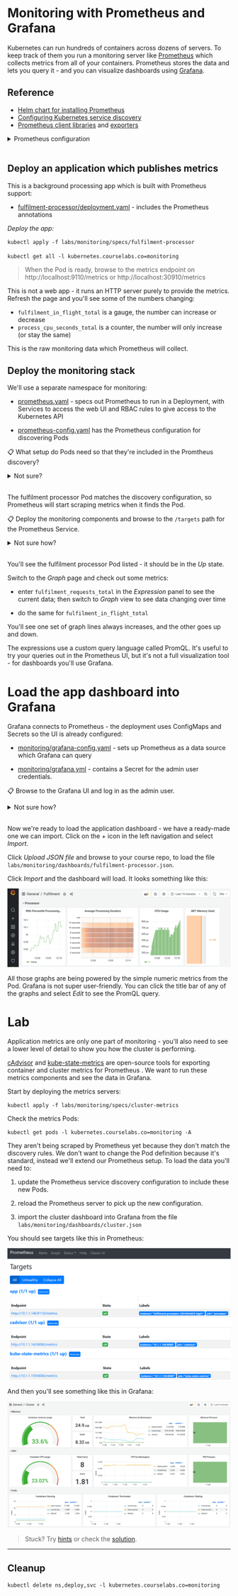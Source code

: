 # Monitoring with Prometheus and Grafana

Kubernetes can run hundreds of containers across dozens of servers. To keep track of them you run a monitoring server like [Prometheus](https://prometheus.io) which collects metrics from all of your containers. Prometheus stores the data and lets you query it - and you can visualize dashboards using [Grafana](https://grafana.com). 

## Reference

- [Helm chart for installing Prometheus](https://github.com/prometheus-community/helm-charts)
- [Configuring Kubernetes service discovery](https://prometheus.io/docs/prometheus/latest/configuration/configuration/#kubernetes_sd_config)
- [Prometheus client libraries](https://prometheus.io/docs/instrumenting/clientlibs/) and [exporters](https://prometheus.io/docs/instrumenting/exporters/)

<details>
  <summary>Prometheus configuration</summary>

The Prometheus server runs in a Pod and connects to the Kubernetes API to find other Pods. You can configure service discovery to be opt-in (no Pods monitored by default), or opt-out (all Pods monitored by default). Application Pods use annotations to configure how they need to be monitored.

This is what the Prometheus YAML config looks like:

```
scrape_configs:
  - job_name: 'app'
    kubernetes_sd_configs:
      - role: pod 

    relabel_configs:
      - source_labels: 
          - __meta_kubernetes_namespace
        regex: my-app
        action: keep

      - source_labels: 
          - __meta_kubernetes_pod_annotationpresent_prometheus_io_scrape
          - __meta_kubernetes_pod_annotation_prometheus_io_scrape
        regex: true;true
        action: keep
```

- `kubernetes_sd_configs` sets Prometheus to look for all Pods

- `relabel_configs` looks at the Pod metadata, and only includes Pods to scrape if they are in the my-app namespace and have the annotation applied

This Pod spec would be included in the scrape configuration:

```apiVersion: v1
kind: Pod
metadata:
  name: whoami
  namespace: my-app
  annotations:        
    prometheus.io/scrape: 'true'

spec:
  containers:
    - name: app
      image: sixeyed/whoami:21.04
```

Other annotations can be used to configure the port and HTTP path Prometheus should use to collect metrics.

</details><br/>

## Deploy an application which publishes metrics 

This is a background processing app which is built with Prometheus support:

- [fulfilment-processor/deployment.yaml](specs/fulfilment-processor/deployment.yaml) - includes the Prometheus annotations

_Deploy the app:_

```
kubectl apply -f labs/monitoring/specs/fulfilment-processor

kubectl get all -l kubernetes.courselabs.co=monitoring
```

> When the Pod is ready, browse to the metrics endpoint on http://localhost:9110/metrics or http://localhost:30910/metrics 

This is not a web app - it runs an HTTP server purely to provide the metrics. Refresh the page and you'll see some of the numbers changing:

- `fulfilment_in_flight_total` is a gauge, the number can increase or decrease
- `process_cpu_seconds_total` is a counter, the number will only increase (or stay the same)

This is the raw monitoring data which Prometheus will collect.

## Deploy the monitoring stack

We'll use a separate namespace for monitoring:

- [prometheus.yaml](./specs/monitoring/prometheus.yaml) - specs out Prometheus to run in a Deployment, with Services to access the web UI and RBAC rules to give access to the Kubernetes API

- [prometheus-config.yaml](./specs/monitoring/prometheus-config.yaml) has the Prometheus configuration for discovering Pods

📋 What setup do Pods need so that they're included in the Promtheus discovery?

<details>
  <summary>Not sure?</summary>

This is an opt-in configuration. Pods need to:

- run in the `default` namespace
- have the annotation `prometheus.io/scrape: 'true'`
  
</details><br/>

The fulfilment processor Pod matches the discovery configuration, so Prometheus will start scraping metrics when it finds the Pod.


📋 Deploy the monitoring components and browse to the `/targets` path for the Prometheus Service.

<details>
  <summary>Not sure how?</summary>

Deploy the specs:

```
kubectl apply -f labs/monitoring/specs/monitoring
```

Check the Service setup:

```
kubectl get svc -n monitoring
```

Browse to http://localhost:9090/targets or http://localhost:30990/targets
 
</details><br/>

You'll see the fulfilment processor Pod listed - it should be in the _Up_ state.

Switch to the _Graph_ page and check out some metrics:

- enter `fulfilment_requests_total` in the _Expression_ panel to see the current data; then switch to _Graph_ view to see data changing over time

- do the same for `fulfilment_in_flight_total` 

You'll see one set of graph lines always increases, and the other goes up and down.

The expressions use a custom query language called PromQL. It's useful to try your queries out in the Prometheus UI, but it's not a full visualization tool - for dashboards you'll use Grafana.

# Load the app dashboard into Grafana

Grafana connects to Prometheus - the deployment uses ConfigMaps and Secrets so the UI is already configured:

- [monitoring/grafana-config.yaml](./specs/monitoring/grafana-config.yaml) - sets up Prometheus as a data source which Grafana can query

- [monitoring/grafana.yml](./specs/monitoring/grafana.yml) - contains a Secret for the admin user credentials.

📋 Browse to the Grafana UI and log in as the admin user.

<details>
  <summary>Not sure how?</summary>

Check the Service to find the port:

```
kubectl get svc -n monitoring 
```

Print the plain text details of the Secret:

```
# find the variable names:
kubectl describe secret -n monitoring grafana-creds

# print admin username:
kubectl get secret -n monitoring grafana-creds -o jsonpath="{.data.GF_SECURITY_ADMIN_USER}" | base64 -d

# print admin password:
kubectl get secret -n monitoring grafana-creds -o jsonpath="{.data.GF_SECURITY_ADMIN_PASSWORD}" | base64 -d
```

Browse to http://localhost:3000 or http://localhost:30300 and log in with username `admin` and password `labs`.

</details><br/>

Now we're ready to load the application dashboard - we have a ready-made one we can import. Click on the + icon in the left navigation and select _Import_.

Click _Upload JSON file_ and browse to your course repo, to load the file `labs/monitoring/dashboards/fulfilment-processor.json`.

Click _Import_ and the dashboard will load. It looks something like this:

![Fulfilment dashboard in Grafana](/img/grafana-fulfilment.png)

All those graphs are being powered by the simple numeric metrics from the Pod. Grafana is not super user-friendly. You can click the title bar of any of the graphs and select _Edit_ to see the PromQL query.

# Lab

Application metrics are only one part of monitoring - you'll also need to see a lower level of detail to show you how the cluster is performing.

[cAdvisor](https://github.com/google/cadvisor) and [kube-state-metrics](https://github.com/kubernetes/kube-state-metrics) are open-source tools for exporting container and cluster metrics for Prometheus . We want to run these metrics components and see the data in Grafana.

Start by deploying the metrics servers:

```
kubectl apply -f labs/monitoring/specs/cluster-metrics
```

Check the metrics Pods:

```
kubectl get pods -l kubernetes.courselabs.co=monitoring -A
```

They aren't being scraped by Prometheus yet because they don't match the discovery rules. We don't want to change the Pod definition because it's standard, instead we'll extend our Prometheus setup. To load the data you'll need to:

1. update the Prometheus service discovery configuration to include these new Pods.

2. reload the Prometheus server to pick up the new configuration.

3. import the cluster dashboard into Grafana from the file `labs/monitoring/dashboards/cluster.json`

You should see targets like this in Prometheus:

![Metrics targets in Prometheus](/img/monitoring-lab-targets.png)

And then you'll see something like this in Grafana:

![Cluster dashboard in Grafana](/img/monitoring-lab-dashboard.png)

> Stuck? Try [hints](hints.md) or check the [solution](solution.md).

___

## Cleanup

```
kubectl delete ns,deploy,svc -l kubernetes.courselabs.co=monitoring
```